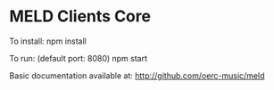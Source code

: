 MELD Clients Core
=================
To install:
	npm install

To run: (default port: 8080)
	npm start

Basic documentation available at: http://github.com/oerc-music/meld
